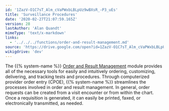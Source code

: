 ```yaml
---
id: '1ZazV-O1C7sT_Alm_cVaPWxbLBLpUz9wBXsR_-P3_uEs'
title: 'Surveillance Procedures'
date: '2020-02-27T21:07:59.165Z'
version: 28
lastAuthor: 'Alan Quandt'
mimeType: 'text/x-markdown'
links:
  - '../../../functions/order-and-result-management.md'
source: 'https://drive.google.com/open?id=1ZazV-O1C7sT_Alm_cVaPWxbLBLpUz9wBXsR_-P3_uEs'
wikigdrive: 'dev'
---
```





The {{% system-name %}} [Order and Result Management](../../../functions/order-and-result-management.md) module provides all of the necessary tools for easily and intuitively ordering, customizing, delivering, and tracking tests and procedures. Through computerized provider order entry (CPOE), {{% system-name %}} streamlines the processes involved in order and result management. In general, order requests can be created from a visit encounter or from within the chart. Once a requisition is generated, it can easily be printed, faxed, or electronically transmitted, as needed.







